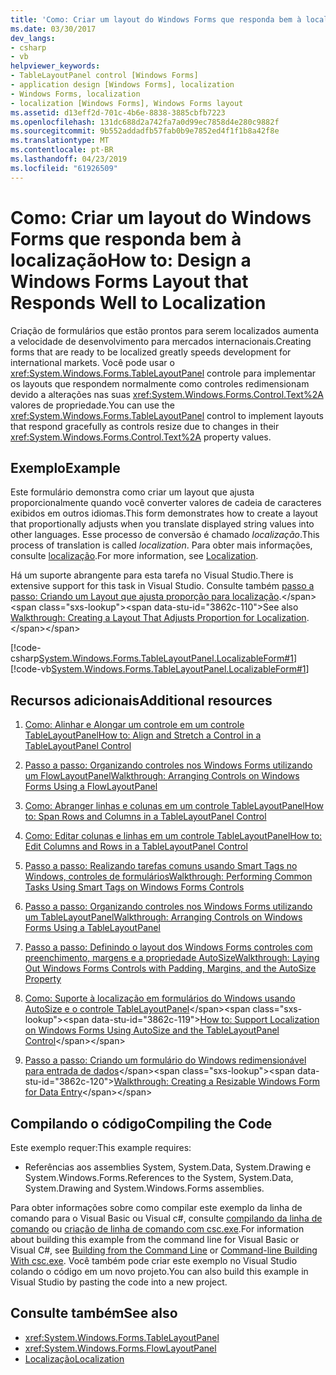 ```yaml
---
title: 'Como: Criar um layout do Windows Forms que responda bem à localização'
ms.date: 03/30/2017
dev_langs:
- csharp
- vb
helpviewer_keywords:
- TableLayoutPanel control [Windows Forms]
- application design [Windows Forms], localization
- Windows Forms, localization
- localization [Windows Forms], Windows Forms layout
ms.assetid: d13eff2d-701c-4b6e-8838-3885cbfb7223
ms.openlocfilehash: 131dc688d2a742fa7a0d99ec7858d4e280c9882f
ms.sourcegitcommit: 9b552addadfb57fab0b9e7852ed4f1f1b8a42f8e
ms.translationtype: MT
ms.contentlocale: pt-BR
ms.lasthandoff: 04/23/2019
ms.locfileid: "61926509"
---
```

# <a name="how-to-design-a-windows-forms-layout-that-responds-well-to-localization"></a><span data-ttu-id="3862c-102">Como: Criar um layout do Windows Forms que responda bem à localização</span><span class="sxs-lookup"><span data-stu-id="3862c-102">How to: Design a Windows Forms Layout that Responds Well to Localization</span></span>
<span data-ttu-id="3862c-103">Criação de formulários que estão prontos para serem localizados aumenta a velocidade de desenvolvimento para mercados internacionais.</span><span class="sxs-lookup"><span data-stu-id="3862c-103">Creating forms that are ready to be localized greatly speeds development for international markets.</span></span> <span data-ttu-id="3862c-104">Você pode usar o <xref:System.Windows.Forms.TableLayoutPanel> controle para implementar os layouts que respondem normalmente como controles redimensionam devido a alterações nas suas <xref:System.Windows.Forms.Control.Text%2A> valores de propriedade.</span><span class="sxs-lookup"><span data-stu-id="3862c-104">You can use the <xref:System.Windows.Forms.TableLayoutPanel> control to implement layouts that respond gracefully as controls resize due to changes in their <xref:System.Windows.Forms.Control.Text%2A> property values.</span></span>  
  
## <a name="example"></a><span data-ttu-id="3862c-105">Exemplo</span><span class="sxs-lookup"><span data-stu-id="3862c-105">Example</span></span>  
 <span data-ttu-id="3862c-106">Este formulário demonstra como criar um layout que ajusta proporcionalmente quando você converter valores de cadeia de caracteres exibidos em outros idiomas.</span><span class="sxs-lookup"><span data-stu-id="3862c-106">This form demonstrates how to create a layout that proportionally adjusts when you translate displayed string values into other languages.</span></span> <span data-ttu-id="3862c-107">Esse processo de conversão é chamado *localização*.</span><span class="sxs-lookup"><span data-stu-id="3862c-107">This process of translation is called *localization*.</span></span> <span data-ttu-id="3862c-108">Para obter mais informações, consulte [localização](../../../standard/globalization-localization/localization.md).</span><span class="sxs-lookup"><span data-stu-id="3862c-108">For more information, see [Localization](../../../standard/globalization-localization/localization.md).</span></span>  
  
 <span data-ttu-id="3862c-109">Há um suporte abrangente para esta tarefa no Visual Studio.</span><span class="sxs-lookup"><span data-stu-id="3862c-109">There is extensive support for this task in Visual Studio.</span></span>  <span data-ttu-id="3862c-110">Consulte também [passo a passo: Criando um Layout que ajusta proporção para localização](https://docs.microsoft.com/previous-versions/visualstudio/visual-studio-2010/7k9fa71y(v=vs.100)).</span><span class="sxs-lookup"><span data-stu-id="3862c-110">See also [Walkthrough: Creating a Layout That Adjusts Proportion for Localization](https://docs.microsoft.com/previous-versions/visualstudio/visual-studio-2010/7k9fa71y(v=vs.100)).</span></span>  
  
 [!code-csharp[System.Windows.Forms.TableLayoutPanel.LocalizableForm#1](~/samples/snippets/csharp/VS_Snippets_Winforms/System.Windows.Forms.TableLayoutPanel.LocalizableForm/CS/localizableform.cs#1)]
 [!code-vb[System.Windows.Forms.TableLayoutPanel.LocalizableForm#1](~/samples/snippets/visualbasic/VS_Snippets_Winforms/System.Windows.Forms.TableLayoutPanel.LocalizableForm/VB/localizableform.vb#1)]  
  
## <a name="additional-resources"></a><span data-ttu-id="3862c-111">Recursos adicionais</span><span class="sxs-lookup"><span data-stu-id="3862c-111">Additional resources</span></span>
1. [<span data-ttu-id="3862c-112">Como: Alinhar e Alongar um controle em um controle TableLayoutPanel</span><span class="sxs-lookup"><span data-stu-id="3862c-112">How to: Align and Stretch a Control in a TableLayoutPanel Control</span></span>](how-to-align-and-stretch-a-control-in-a-tablelayoutpanel-control.md)  
  
2. [<span data-ttu-id="3862c-113">Passo a passo: Organizando controles nos Windows Forms utilizando um FlowLayoutPanel</span><span class="sxs-lookup"><span data-stu-id="3862c-113">Walkthrough: Arranging Controls on Windows Forms Using a FlowLayoutPanel</span></span>](walkthrough-arranging-controls-on-windows-forms-using-a-flowlayoutpanel.md)  

3. [<span data-ttu-id="3862c-114">Como: Abranger linhas e colunas em um controle TableLayoutPanel</span><span class="sxs-lookup"><span data-stu-id="3862c-114">How to: Span Rows and Columns in a TableLayoutPanel Control</span></span>](how-to-span-rows-and-columns-in-a-tablelayoutpanel-control.md)  
  
4. [<span data-ttu-id="3862c-115">Como: Editar colunas e linhas em um controle TableLayoutPanel</span><span class="sxs-lookup"><span data-stu-id="3862c-115">How to: Edit Columns and Rows in a TableLayoutPanel Control</span></span>](how-to-edit-columns-and-rows-in-a-tablelayoutpanel-control.md)  
  
5. [<span data-ttu-id="3862c-116">Passo a passo: Realizando tarefas comuns usando Smart Tags no Windows, controles de formulários</span><span class="sxs-lookup"><span data-stu-id="3862c-116">Walkthrough: Performing Common Tasks Using Smart Tags on Windows Forms Controls</span></span>](performing-common-tasks-using-smart-tags-on-wf-controls.md)  
  
6. [<span data-ttu-id="3862c-117">Passo a passo: Organizando controles nos Windows Forms utilizando um TableLayoutPanel</span><span class="sxs-lookup"><span data-stu-id="3862c-117">Walkthrough: Arranging Controls on Windows Forms Using a TableLayoutPanel</span></span>](walkthrough-arranging-controls-on-windows-forms-using-a-tablelayoutpanel.md)  

7. [<span data-ttu-id="3862c-118">Passo a passo: Definindo o layout dos Windows Forms controles com preenchimento, margens e a propriedade AutoSize</span><span class="sxs-lookup"><span data-stu-id="3862c-118">Walkthrough: Laying Out Windows Forms Controls with Padding, Margins, and the AutoSize Property</span></span>](windows-forms-controls-padding-autosize.md)  
  
8. <span data-ttu-id="3862c-119">[Como: Suporte à localização em formulários do Windows usando AutoSize e o controle TableLayoutPanel](https://docs.microsoft.com/previous-versions/visualstudio/visual-studio-2010/1zkt8b33(v=vs.100))</span><span class="sxs-lookup"><span data-stu-id="3862c-119">[How to: Support Localization on Windows Forms Using AutoSize and the TableLayoutPanel Control](https://docs.microsoft.com/previous-versions/visualstudio/visual-studio-2010/1zkt8b33(v=vs.100))</span></span>  
  
9. <span data-ttu-id="3862c-120">[Passo a passo: Criando um formulário do Windows redimensionável para entrada de dados](https://docs.microsoft.com/previous-versions/visualstudio/visual-studio-2010/991eahec(v=vs.100))</span><span class="sxs-lookup"><span data-stu-id="3862c-120">[Walkthrough: Creating a Resizable Windows Form for Data Entry](https://docs.microsoft.com/previous-versions/visualstudio/visual-studio-2010/991eahec(v=vs.100))</span></span>  
  
## <a name="compiling-the-code"></a><span data-ttu-id="3862c-121">Compilando o código</span><span class="sxs-lookup"><span data-stu-id="3862c-121">Compiling the Code</span></span>  
 <span data-ttu-id="3862c-122">Este exemplo requer:</span><span class="sxs-lookup"><span data-stu-id="3862c-122">This example requires:</span></span>  
  
-   <span data-ttu-id="3862c-123">Referências aos assemblies System, System.Data, System.Drawing e System.Windows.Forms.</span><span class="sxs-lookup"><span data-stu-id="3862c-123">References to the System, System.Data, System.Drawing and System.Windows.Forms assemblies.</span></span>  
  
 <span data-ttu-id="3862c-124">Para obter informações sobre como compilar este exemplo da linha de comando para o Visual Basic ou Visual c#, consulte [compilando da linha de comando](../../../visual-basic/reference/command-line-compiler/building-from-the-command-line.md) ou [criação de linha de comando com csc.exe](../../../csharp/language-reference/compiler-options/command-line-building-with-csc-exe.md).</span><span class="sxs-lookup"><span data-stu-id="3862c-124">For information about building this example from the command line for Visual Basic or Visual C#, see [Building from the Command Line](../../../visual-basic/reference/command-line-compiler/building-from-the-command-line.md) or [Command-line Building With csc.exe](../../../csharp/language-reference/compiler-options/command-line-building-with-csc-exe.md).</span></span> <span data-ttu-id="3862c-125">Você também pode criar este exemplo no Visual Studio colando o código em um novo projeto.</span><span class="sxs-lookup"><span data-stu-id="3862c-125">You can also build this example in Visual Studio by pasting the code into a new project.</span></span>  
  
## <a name="see-also"></a><span data-ttu-id="3862c-126">Consulte também</span><span class="sxs-lookup"><span data-stu-id="3862c-126">See also</span></span>

- <xref:System.Windows.Forms.TableLayoutPanel>
- <xref:System.Windows.Forms.FlowLayoutPanel>
- [<span data-ttu-id="3862c-127">Localização</span><span class="sxs-lookup"><span data-stu-id="3862c-127">Localization</span></span>](../../../standard/globalization-localization/localization.md)

